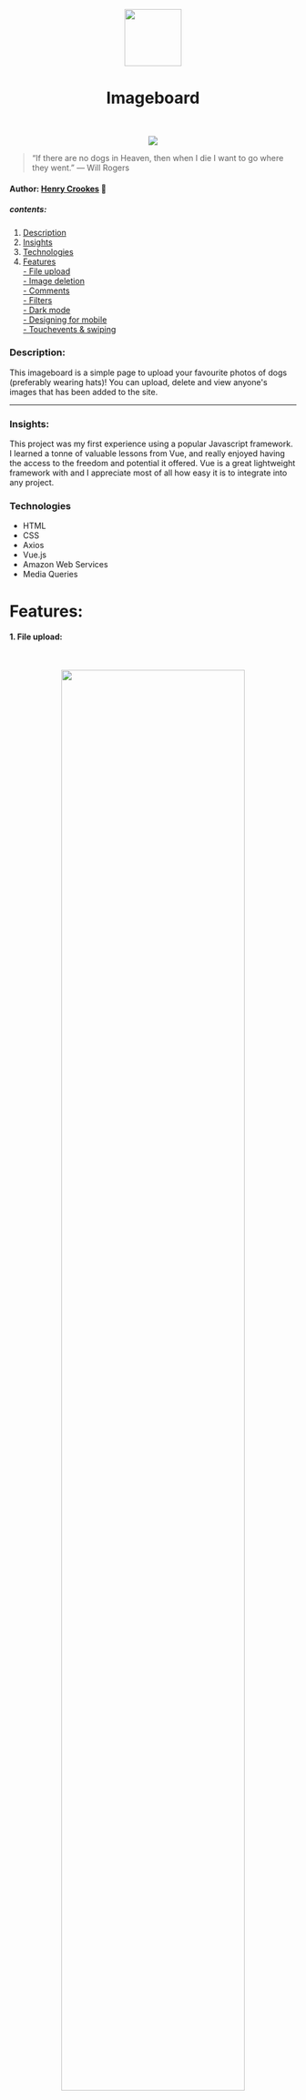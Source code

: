 <p align="center"><img  width="100"src="/public/stuff/dog_logo.png"/></p>

<h1 align="center"> Imageboard</h1>
<br>

<p align="center"><img src="/public/stuff/gifs/overview.gif"/></p>

> “If there are no dogs in Heaven, then when I die I want to go where they went.” ― Will Rogers

#### Author: [Henry Crookes](http:/github.com/hjec) :cowboy_hat_face:

##### contents:

1. [Description](#Description)
2. [Insights](#Insights)
3. [Technologies](#Technologies)
4. [Features](#Features)
   <br>[- File upload](#1)
   <br>[- Image deletion](#2)
   <br>[- Comments](#3)
   <br>[- Filters](#4)
   <br>[- Dark mode](#5)
   <br>[- Designing for mobile](#6)
   <br>[- Touchevents & swiping](#7)

### Description:

This imageboard is a simple page to upload your favourite photos of dogs (preferably wearing hats)! You can upload, delete and view anyone's images that has been added to the site.

---

### Insights:

This project was my first experience using a popular Javascript framework. I learned a tonne of valuable lessons from Vue, and really enjoyed having the access to the freedom and potential it offered. Vue is a great lightweight framework with and I appreciate most of all how easy it is to integrate into any project.

### Technologies

-   HTML
-   CSS
-   Axios
-   Vue.js
-   Amazon Web Services
-   Media Queries

# Features:

#### 1. File upload: <a name="1"></a>

<br>

<p align="center"><img src="/public/stuff/gifs/upload.gif" width="80%"/></p>

Utilising Amazon Web services for file hosting, users can upload images with a maximum file size of 2.5mb's to the s3 bucket linked to this project, and then the site views are automatically updated to display the new image. All images are ordered from newest to oldest.

#### 2. Image deletion <a name="2"></a>

<br>
<p align="center"><img src="/public/stuff/gifs/deleted.gif" width="80%"/></p>

Users can delete an image from the database, along with it's comments. The modal window will then display the next most recent image, or oldest if there are no newer images.

#### 3. Comments <a name="3"></a>

<br>

<p align="center"><img src="/public/stuff/gifs/comment.gif" width="80%"/></p>

After selecting an image, a modal window will appear where users can leave a comment. If a user does not specify a username, the entry will be uploaded under "Anon".

#### 4. Filters <a name="4"></a>

<br>

<p align="center"><img src="/public/stuff/gifs/filters.gif" style="border-radius: 2px; box-shadow: 0px 0px 15px 11px rgba(0,0,0,0.12);" width="80%"/></p>

A fun option for users to change color filters based on the most popular Instagram&trade; filters. Utilising the power of Vue's data flow and the Vue object methods, I targeted the image elements and affected their class based on the selected option. Selecting the "DISCO-MODE" option also enabled a short mp3 clip of my personal remixed version of Room 5's "Make Luv". An undeniable party anthem ;)

#### 5. Dark mode <a name="5"></a>

<br>

<p align="center"><img src="/public/stuff/gifs/darkmode.gif" style="border-radius: 2px; box-shadow: 0px 0px 15px 11px rgba(0,0,0,0.12);" width="80%"/></p>

With the power of CSS variables, I designed two complimentary styles for the website. Toggling the switch triggers an event listener set during the Vue component mount, which then targets the document element setting the appropriate "theme". Users can choose between a light and a dark mode, which both contain different header text.

---

Triggering the dark mode switch also sets a value into local storage, allowing the site to remember the theme that the user chose while they were visiting the site. This was achieved quite simply inside the same method:

```
const currentTheme = localStorage.getItem("theme")
    ? localStorage.getItem("theme")
    : null;
if (currentTheme) {
    document.documentElement.setAttribute(
        "data-theme",
        currentTheme
    );
}
```

#### 6. Designing for mobile <a name="6"></a>

<br>

<p align="center"><img src="/public/stuff/gifs/mediaqueries.gif" width="80%"/></p>

One of the challenges I set for myself was designing for various breakpoints and especially mobile. Writing stylesheets with multiple media-queries can quickly build in complexity and get quite messy, but it was a fun exercise in organisation and really building a deeper understanding of css grids and flex layouts. Everything on this site was built with vanilla css. No libraries or pre-processors were involved.

#### 7. Touchevents & swiping <a name="7"></a>

<br>

<p align="center"><img src="/public/stuff/gifs/swipe.gif" height="35%"/></p>

Another simple but important feature I was excited to implement was mobile touch events and detecting screen-swiping. Playing with coordinates and event handling was definitely challenging at first, but I am quite happy with the outcome for my first attempt.

---

I really wanted the experience to feel intuitive. For this to work I had to keep in mind that if a user was dragging the cursor/finger in one direction, they should expect to see the next screen coming from the other direction. In other words, sliding to the right dictates that an image should appear from the left. I also had to prevent the user from being able to infinitely drag the modal window if there are no newer/older images.
